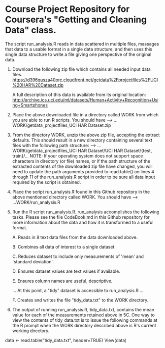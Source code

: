 Course Project Repository for Coursera's "Getting and Cleaning Data" class.
==========================
The script run_analysis.R reads in data scattered in multiple files, massages that data to a usable format in a single data structure, and then uses this single data structure to write a file giving one perspective of the original data.

1. Download the following zip file which contains all needed input data files. 
        https://d396qusza40orc.cloudfront.net/getdata%2Fprojectfiles%2FUCI%20HAR%20Dataset.zip
        
   A full description of this data is available from its original location:
        http://archive.ics.uci.edu/ml/datasets/Human+Activity+Recognition+Using+Smartphones
  
2. Place the above downloaded file in a directory called WORK from which you are able to run R scripts. You should have
--> ... WORK/getdata_projectfiles_UCI HAR Dataset.zip

3. From the directory WORK, unzip the above zip file, accepting the extract defaults. This should result in a new directory
containing several text files with the following path structure: --> ... WORK/getdata_projectfiles_UCI HAR Dataset/UCI HAR Dataset/{test, train}/... 
NOTE: If your operating system does not support space characters in directory (or file) names, or if the path structure of the extracted contents of the downloaded zip file have changed, you will need to update the path arguments provided to read.table() on lines 4 through 11 of the run_analysis.R script in order to be sure all data input required by the script is obtained.

4. Place the script run_analysis.R found in this Github repository in the above mentioned directory called WORK. You should have --> ...WORK/run_analysis.R

5. Run the R script run_analysis.R. run_analysis accomplishes the following tasks. Please see the file CodeBook.md in this
Github repository for more information about the data and how it is transformed to a useful format.

    A. Reads in 8 text data files from the data downloaded above. 
    
    B. Combines all data of interest to a single dataset.
    
    C. Reduces dataset to include only measurements of 'mean' and 'standard deviation'.
    
    D. Ensures dataset values are text values if available.
    
    E. Ensures column names are useful, descriptive.
    
    ... At this point, a "tidy" dataset is accessible to run_analysis.R ...
    
    F. Creates and writes the file "tidy_data.txt" to the WORK directory.

6. The output of running run_analysis.R, tidy_data.txt, contains the mean value for each of the measurements retained above in 5C. One way to view the contents of tidy_data.txt is to issue the following commands at the R prompt when the WORK directory described above is R's current working directory.

data <- read.table("tidy_data.txt", header=TRUE)
View(data)
